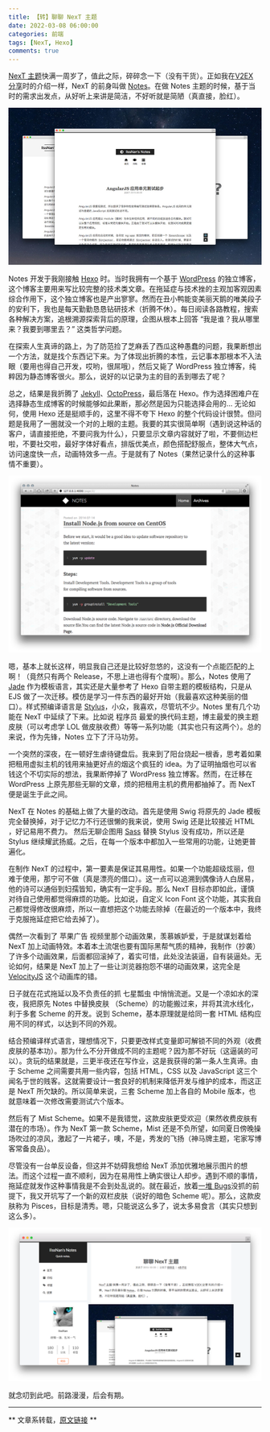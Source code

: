 ```yaml
---
title: 【转】聊聊 NexT 主题
date: 2022-03-08 06:00:00
categories: 前端
tags: [NexT, Hexo]
comments: true
---
```


[NexT 主题](https://github.com/iissnan/hexo-theme-next)快满一周岁了，值此之际，碎碎念一下（没有干货）。正如我在[V2EX 分享](http://v2ex.com/t/165661)时的介绍一样，NexT 的前身叫做 [Notes](https://github.com/iissnan/hexo-theme-notes)。在做 Notes 主题的时候，基于当时的需求出发点，从好听上来讲是简洁，不好听就是简陋（真直接，脸红）。

![](https://raw.githubusercontent.com/iissnan/notes/gh-pages/uploads/something-about-next/theme-next.jpg)

<!-- more -->

Notes 开发于我刚接触 [Hexo](http://hexo.io) 时。当时我拥有一个基于 [WordPress](https://wordpress.org/) 的独立博客，这个博客主要用来写比较完整的技术类文章。在拖延症与技术挫的主观加客观因素综合作用下，这个独立博客也是产出寥寥。然而在丑小鸭能变美丽天鹅的唯美段子的安利下，我也是每天勤勤恳恳钻研技术（折腾不休）。每日阅读各路教程，搜索各种解决方案，追根溯源探索背后的原理，企图从根本上回答 “我是谁？我从哪里来？我要到哪里去？” 这类哲学问题。

在探索人生真谛的路上，为了防范捡了芝麻丢了西瓜这种愚蠢的问题，我果断想出一个方法，就是找个东西记下来。为了体现出折腾的本性，云记事本那根本不入法眼（要用也得自己开发，哎哟，很屌哦），然后又毙了 WordPress 独立博客，纯粹因为静态博客很火。那么，说好的以记录为主的目的丢到哪去了呢？

总之，结果是我折腾了 [Jekyll](https://jekyllrb.com/)、[OctoPress](http://octopress.org/)，最后落在 Hexo。作为选择困难户在选择静态生成博客的时候能够如此果断，那必然是因为只能选择会用的… 无论如何，使用 Hexo 还是挺顺手的，这里不得不夸下 Hexo 的整个代码设计很赞。但问题是我用了一圈就没一个对的上眼的主题。我要的其实很简单啊（遇到说这种话的客户，请直接拒绝，不要问我为什么），只要显示文章内容就好了啦，不要侧边栏啦，不要社交啦，最好字体好看点，排版优美点，颜色搭配舒服点，整体大气点，访问速度快一点，动画特效多一点。于是就有了 Notes（果然记录什么的这种事情不重要）。

![](https://raw.githubusercontent.com/iissnan/notes/gh-pages/uploads/something-about-next/theme-notes-preview.png)

嗯，基本上就长这样，明显我自己还是比较好忽悠的，这没有一个点能匹配的上啊！（竟然只有两个 Release，不思上进也得有个度啊）。那么，Notes 使用了 [Jade](http://jade-lang.com/) 作为模板语言，其实还是大量参考了 Hexo 自带主题的模板结构，只是从 EJS 做了一次迁移。模仿是学习一件东西的最好开始（我最喜欢这种美丽的借口）。样式预编译语言是 [Stylus](https://learnboost.github.io/stylus/)，小众，我喜欢，尽管坑不少。Notes 里有几个功能在 NexT 中延续了下来。比如说 程序员 最爱的换代码主题，博主最爱的换主题皮肤（可以考虑学 LOL 做皮肤收费）等等一系列功能（其实也只有这两个）。总的来说，作为先锋，Notes 立下了汗马功劳。

一个突然的深夜，在一顿好生虐待键盘后。我来到了阳台烧起一根香，思考着如果把租用虚拟主机的钱用来抽更好点的烟这个疯狂的 idea。为了证明抽烟也可以省钱这个不切实际的想法，我果断停掉了 WordPress 独立博客。然而，在迁移在 WordPress  上原先那些无聊的文章，烦的把租用主机的费用都抽掉了。而 NexT 便是诞生于此之间。

NexT 在 Notes 的基础上做了大量的改动。首先是使用 Swig 将原先的 Jade 模板完全替换掉，对于记忆力不行还很懒的我来说，使用 Swig 还是比较接近 HTML ，好记易用不费力。 然后无聊企图用 [Sass](http://sass-lang.com/) 替换 Stylus 没有成功，所以还是 Stylus 继续耀武扬威。之后，在每一个版本中都加入一些常用的功能，让她更普遍化。

在制作 NexT 的过程中，第一要素是保证其易用性。如果一个功能超级炫丽，但难于使用，那宁可不做（真是漂亮的借口）。这一点可以追溯到偶像诗人白居易，他的诗可以通俗到妇孺皆知，确实有一定手段。那么 NexT 目标亦即如此，谨慎对待自己使用都觉得麻烦的功能。比如说，自定义 Icon Font 这个功能，其实我自己都觉得修改很麻烦，所以一直想把这个功能去除掉（在最近的一个版本中，我终于克服拖延症把它给去掉了）。

偶然一次看到了 苹果广告 视频里那个动画效果，羡慕嫉妒爱，于是就谋划着给 NexT 加上动画特效。本着本土流氓也要有国际黑帮气质的精神，我制作（抄袭）了许多个动画效果，后面都回滚掉了，着实可惜，此处没法装逼，自有装逼处。无论如何，结果是 NexT 加上了一些让浏览器抱怨不堪的动画效果，这完全是 [VelocityJS](http://julian.com/research/velocity/) 这个动画库的错。

日子就在花式拖延以及不负责任的抓 七星瓢虫 中悄悄流逝。又是一个凉如水的深夜，我把原先 Notes 中替换皮肤 （Scheme）的功能搬过来，并将其流水线化，利于多套 Scheme 的开发。说到 Scheme，基本原理就是给同一套 HTML 结构应用不同的样式，以达到不同的外观。

结合预编译样式语言，理想情况下，只要更改样式变量即可解锁不同的外观（收费皮肤的基本功）。那为什么不分开做成不同的主题呢？因为那不好玩（这逼装的可以）。贪玩的结果就是，三更半夜还在写作业，这是我获得的第一条人生真谛。由于 Scheme 之间需要共用一些内容，包括 HTML，CSS 以及 JavaScript 这三个闻名于世的贱客。这就需要设计一套良好的机制来降低开发与维护的成本，而这正是 NexT 所欠缺的。所以简单来说，三套 Scheme 加上各自的 Mobile 版本，也就意味着一次修改需要测试六个版本。

然后有了 Mist Scheme。如果不是我错觉，这款皮肤更受欢迎（果然收费皮肤有潜在的市场）。作为 NexT 第一款 Scheme，Mist 还是不负所望，如同夏日傍晚操场吹过的凉风，激起了一片裙子，噢，不是，秀发的飞扬（神马牌主题，宅家写博客常备良品）。

尽管没有一台单反设备，但这并不妨碍我想给 NexT 添加优雅地展示图片的想法。而这个过程一直不顺利，因为在易用性上确实很让人却步。遇到不顺的事情，拖延症就发作这种事情我是不会到处乱说的。就在最近，放着[一堆 Bugs](https://github.com/iissnan/hexo-theme-next/issues)没抓的前提下，我又开坑写了一个新的双栏皮肤（说好的暗色 Scheme 呢）。那么，这款皮肤称为 Pisces，目标是清秀。嗯，只能说这么多了，说太多易食言（其实只想到这么多）。

![](https://raw.githubusercontent.com/iissnan/notes/gh-pages/uploads/something-about-next/pisces-preview.png)

就念叨到此吧。前路漫漫，后会有期。


------

** 文章系转载，[原文链接](https://notes.iissnan.com/2015/something-about-next/ ) **







